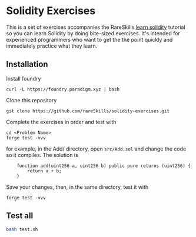 # Solidity Exercises

This is a set of exercises accompanies the RareSkills [learn solidity](https://rareskills.io/learn-solidity) tutorial so you can learn Solidity by doing bite-sized exercises. It's intended for experienced programmers who want to get the the point quickly and immediately practice what they learn.

## Installation

Install foundry

```
curl -L https://foundry.paradigm.xyz | bash
```

Clone this repository

```
git clone https://github.com/rareSkills/solidity-exercises.git
```

Complete the exercises in order and test with

```
cd <Problem Name>
forge test -vvv
```

for example, in the Add/ directory, open `src/Add.sol` and change the code so it compiles. The solution is

```solidity
    function add(uint256 a, uint256 b) public pure returns (uint256) {
        return a + b;
    }
```

Save your changes, then, in the same directory, test it with

```
forge test -vvv
```

## Test all
```bash
bash test.sh
```